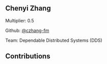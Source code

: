 
## Chenyi Zhang
Multiplier: 0.5

Github: [@czhang-fm](https://github.com/czhang-fm)

Team: Dependable Distributed Systems (DDS)

## Contributions
